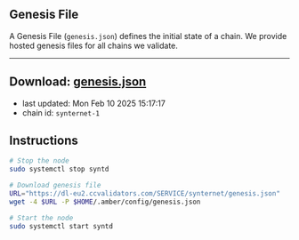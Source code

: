 ## Genesis File
A Genesis File (`genesis.json`) defines the initial state of a chain. We provide hosted genesis files for all chains we validate.

---
**Download: [genesis.json](https://dl-eu2.ccvalidators.com/SERVICE/synternet/genesis.json)**
---

- last updated: Mon Feb 10 2025 15:17:17
- chain id: `synternet-1`

## Instructions
```sh
# Stop the node
sudo systemctl stop syntd

# Download genesis file
URL="https://dl-eu2.ccvalidators.com/SERVICE/synternet/genesis.json"
wget -4 $URL -P $HOME/.amber/config/genesis.json

# Start the node
sudo systemctl start syntd
```
